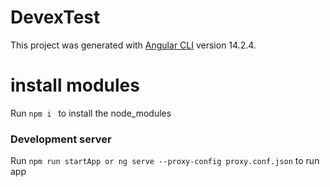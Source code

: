 # DevexTest

This project was generated with [Angular CLI](https://github.com/angular/angular-cli) version 14.2.4.
# install modules
Run `npm i ` to install the node_modules
### Development server

Run `npm run startApp or ng serve --proxy-config proxy.conf.json` to run app
